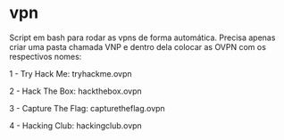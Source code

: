 # vpn

Script em bash para rodar as vpns de forma automática. Precisa apenas criar uma pasta chamada VNP e dentro dela colocar as OVPN com os respectivos nomes:

<p>1 - Try Hack Me: tryhackme.ovpn</p>
<p>2 - Hack The Box: hackthebox.ovpn</p>
<p>3 - Capture The Flag: capturetheflag.ovpn</p>
<p>4 - Hacking Club: hackingclub.ovpn</p>